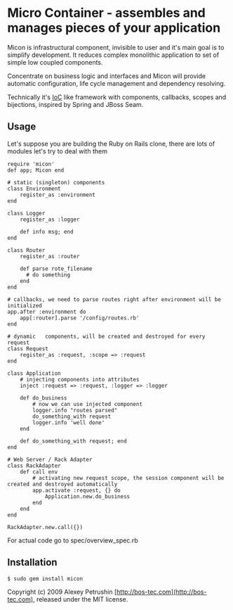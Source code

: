 # Micro Container - assembles and manages pieces of your application

Micon is infrastructural component, invisible to user and it's main goal is to simplify development. It reduces complex monolithic application to set of simple low coupled components. 

Concentrate on business logic and interfaces and Micon will provide automatic configuration, life cycle management and dependency resolving.

Technically it's [IoC][ioc] like framework with components, callbacks, scopes and bijections, inspired by Spring and JBoss Seam.

## Usage
	
Let's suppose you are building the Ruby on Rails clone, there are lots of modules let's try to deal with them

	require 'micon'
	def app; Micon end

	# static (singleton) components
	class Environment
		register_as :environment
	end

	class Logger
		register_as :logger
		
		def info msg; end
	end	

	class Router
		register_as :router
		
		def parse rote_filename
		  # do something
		end
	end

	# callbacks, we need to parse routes right after environment will be initialized
	app.after :environment do
		app[:router].parse '/config/routes.rb'
	end

	# dynamic	components, will be created and destroyed for every request
	class Request
		register_as :request, :scope => :request
	end

	class Application
		# injecting components into attributes
		inject :request => :request, :logger => :logger

		def do_business
			# now we can use injected component
			logger.info "routes parsed"
			do_something_with request
			logger.info 'well done'
		end
		
		def do_something_with request; end
	end

	# Web Server / Rack Adapter
	class RackAdapter
		def call env		
			# activating new request scope, the session component will be created and destroyed automatically
			app.activate :request, {} do
				Application.new.do_business
			end
		end
	end    
	
	RackAdapter.new.call({})
	
For actual code go to spec/overview_spec.rb
	
## Installation

	$ sudo gem install micon

Copyright (c) 2009 Alexey Petrushin [http://bos-tec.com](http://bos-tec.com), released under the MIT license.

[ioc]: http://en.wikipedia.org/wiki/Inversion_of_control